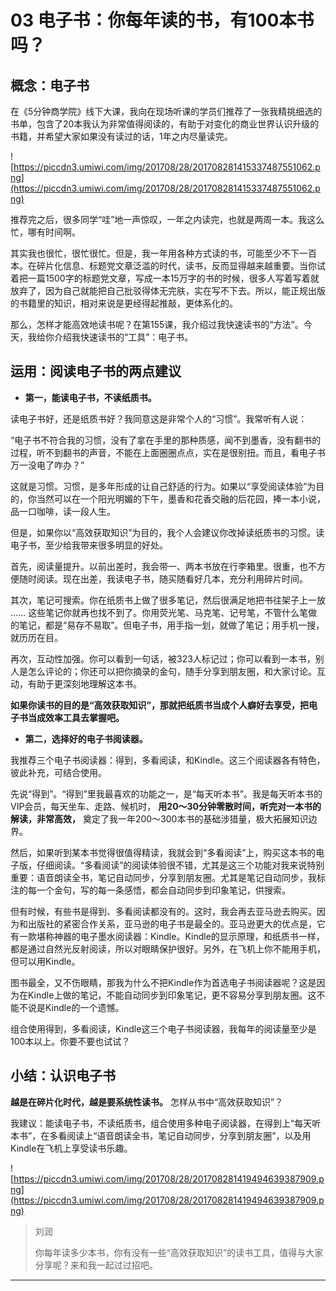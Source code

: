 # 03 电子书：你每年读的书，有100本书吗？

## 概念：电子书

在《5分钟商学院》线下大课，我向在现场听课的学员们推荐了一张我精挑细选的书单，包含了20本我认为非常值得阅读的，有助于对变化的商业世界认识升级的书籍，并希望大家如果没有读过的话，1年之内尽量读完。

![https://piccdn3.umiwi.com/img/201708/28/201708281415337487551062.png](https://piccdn3.umiwi.com/img/201708/28/201708281415337487551062.png)

推荐完之后，很多同学“哇”地一声惊叹，一年之内读完，也就是两周一本。我这么忙，哪有时间啊。

其实我也很忙，很忙很忙。但是，我一年用各种方式读的书，可能至少不下一百本。在碎片化信息、标题党文章泛滥的时代，读书，反而显得越来越重要。当你试着把一篇1500字的标题党文章，写成一本15万字的书的时候，很多人写着写着就放弃了，因为自己就能把自己批驳得体无完肤，实在写不下去。所以，能正规出版的书籍里的知识，相对来说是更经得起推敲，更体系化的。

那么，怎样才能高效地读书呢？在第155课，我介绍过我快速读书的“方法”。今天，我给你介绍我快速读书的“工具”：电子书。

## 运用：阅读电子书的两点建议

* **第一，能读电子书，不读纸质书。** 

读电子书好，还是纸质书好？我同意这是非常个人的“习惯”。我常听有人说：

“电子书不符合我的习惯，没有了拿在手里的那种质感，闻不到墨香，没有翻书的过程，听不到翻书的声音，不能在上面圈圈点点，实在是很别扭。而且，看电子书万一没电了咋办？”

这就是习惯。习惯，是多年形成的让自己舒适的行为。如果以“享受阅读体验”为目的，你当然可以在一个阳光明媚的下午，墨香和花香交融的后花园，捧一本小说，品一口咖啡，读一段人生。

但是，如果你以“高效获取知识”为目的，我个人会建议你改掉读纸质书的习惯。读电子书，至少给我带来很多明显的好处。

首先，阅读量提升。以前出差时，我会带一、两本书放在行李箱里。很重，也不方便随时阅读。现在出差，我读电子书，随买随看好几本，充分利用碎片时间。

其次，笔记可搜索。你在纸质书上做了很多笔记，然后很满足地把书往架子上一放 …… 这些笔记你就再也找不到了。你用荧光笔、马克笔、记号笔，不管什么笔做的笔记，都是“易存不易取”。但电子书，用手指一划，就做了笔记；用手机一搜，就历历在目。

再次，互动性加强。你可以看到一句话，被323人标记过；你可以看到一本书，别人是怎么评论的；你还可以把你摘录的金句，随手分享到朋友圈，和大家讨论。互动，有助于更深刻地理解这本书。

 **如果你读书的目的是“高效获取知识”，那就把纸质书当成个人癖好去享受，把电子书当成效率工具去掌握吧。**

* **第二，选择好的电子书阅读器。** 

我推荐三个电子书阅读器：得到，多看阅读，和Kindle。这三个阅读器各有特色，彼此补充，可结合使用。

先说“得到”。“得到”里我最喜欢的功能之一，是“每天听本书”。我是每天听本书的VIP会员，每天坐车、走路、候机时， **用20～30分钟零散时间，听完对一本书的解读，非常高效，** 奠定了我一年200～300本书的基础涉猎量，极大拓展知识边界。

然后，如果听到某本书觉得很值得精读，我就会到“多看阅读”上，购买这本书的电子版，仔细阅读。“多看阅读”的阅读体验很不错，尤其是这三个功能对我来说特别重要：语音朗读全书，笔记自动同步，分享到朋友圈。尤其是笔记自动同步，我标注的每一个金句，写的每一条感悟，都会自动同步到印象笔记，供搜索。

但有时候，有些书是得到、多看阅读都没有的。这时，我会再去亚马逊去购买。因为和出版社的紧密合作关系，亚马逊的电子书是最全的。亚马逊更大的优点是，它有一款堪称神器的电子墨水阅读器：Kindle。Kindle的显示原理，和纸质书一样，都是通过自然光反射阅读，所以对眼睛保护很好。另外，在飞机上你不能用手机，但可以用Kindle。

图书最全，又不伤眼睛，那我为什么不把Kindle作为首选电子书阅读器呢？这是因为在Kindle上做的笔记，不能自动同步到印象笔记，更不容易分享到朋友圈。这不能不说是Kindle的一个遗憾。

组合使用得到，多看阅读，Kindle这三个电子书阅读器，我每年的阅读量至少是100本以上。你要不要也试试？

## 小结：认识电子书

 **越是在碎片化时代，越是要系统性读书。** 怎样从书中“高效获取知识”？

我建议：能读电子书，不读纸质书，组合使用多种电子阅读器，在得到上“每天听本书”，在多看阅读上“语音朗读全书，笔记自动同步，分享到朋友圈”，以及用Kindle在飞机上享受读书乐趣。

![https://piccdn3.umiwi.com/img/201708/28/201708281419494639387909.png](https://piccdn3.umiwi.com/img/201708/28/201708281419494639387909.png)

> 刘润
> 
> 你每年读多少本书，你有没有一些“高效获取知识”的读书工具，值得与大家分享呢？来和我一起过过招吧。

---
